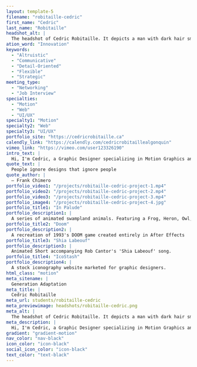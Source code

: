 ```yaml
---
layout: template-5
filename: "robitaille-cedric"
first_name: "Cedric"
last_name: "Robitaille"
headshot_alt: |
  The headshot of Cedric Robitaille. It depicts a man with dark hair smiling. He is wearing a dark shirt.
ation_word: "Innovation"
keywords:
  - "Altruistic"
  - "Communicative"
  - "Detail-Oriented"
  - "Flexible"
  - "Strategic"
meeting_type:
  - "Networking"
  - "Job Interview"
specialties:
  - "Motion"
  - "Web"
  - "UI/UX"
specialty1: "Motion"
specialty2: "Web"
specialty3: "UI/UX"
portfolio_site: "https://cedricrobitaille.ca"
calendly_link: "https://calendly.com/cedricrobitaillealgonquin"
vimeo_link: "https://vimeo.com/user123326190"
intro_text: |
  Hi, I'm Cedric, a Graphic Designer specializing in Motion Graphics and Web Design. My goal is create fun, new, and innovative designs to help build a more beautiful future.
quote_text: |
  People ignore designs that ignore people
quote_author: |
  — Frank Chimero
portfolio_video1: "/projects/robitaille-cedric-project-1.mp4"
portfolio_video2: "/projects/robitaille-cedric-project-2.mp4"
portfolio_video3: "/projects/robitaille-cedric-project-3.mp4"
portfolio_image4: "/projects/robitaille-cedric-project-4.jpg"
portfolio_title1: "In Palude"
portfolio_description1: |
  A series of animated swampland animals. Featuring a Frog, Heron, Owl, Fish and Dragonfly. All animated in Adobe After Effects.
portfolio_title2: "Doom"
portfolio_description2: |
  A recreation of 1993's DOOM game created entirely in After Effects
portfolio_title3: "Shia Labeouf"
portfolio_description3: |
  Animated Short accompanying Rob Cantor's 'Shia Labeouf' song.
portfolio_title4: "IcoStash"
portfolio_description4: |
  A stock iconography website marketed for graphic designers.
html_class: "motion"
meta_sitename: |
  Generation Adaptation
meta_title: |
  Cedric Robitaille
meta_url: students/robitaille-cedric
meta_previewimage: headshots/robitaille-cedric.png
meta_alt: |
  The headshot of Cedric Robitaille. It depicts a man with dark hair smiling. He is wearing a dark shirt.
meta_description: |
  Hi, I'm Cedric, a Graphic Designer specializing in Motion Graphics and Web Design. My goal is create fun, new, and innovative designs to help build a more beautiful future.
gradient: "gradient-motion"
nav_color: "nav-black"
icon_color: "icon-black"
social_icon_color: "icon-black"
text_color: "text-black"
---
```

